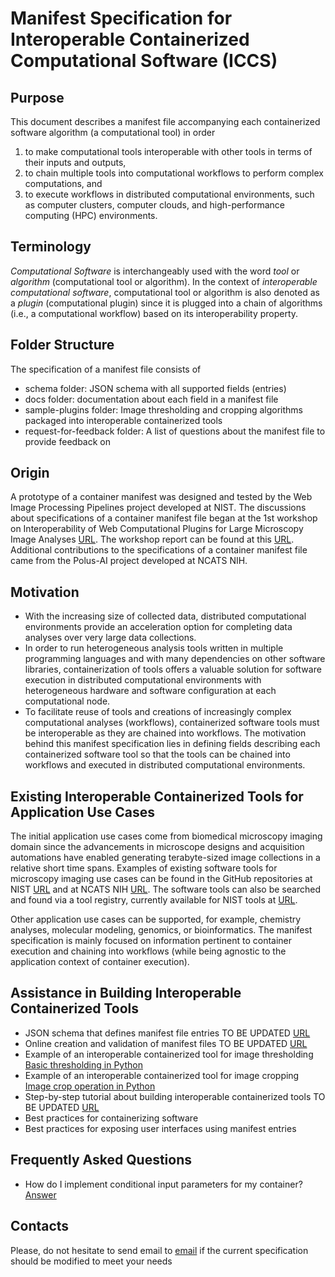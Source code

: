 # Manifest Specification for Interoperable Containerized Computational Software (ICCS) 

## Purpose
This document describes a manifest file accompanying 
each containerized software algorithm (a computational tool) in order 
1. to make computational tools interoperable with other tools in terms of their inputs and outputs, 
2. to chain multiple tools into computational workflows to perform complex computations, and 
3. to execute workflows in distributed computational environments, 
such as computer clusters, computer clouds, and high-performance
computing (HPC) environments.

## Terminology
*Computational Software* is interchangeably used with the word *tool* or *algorithm* (computational tool or algorithm). 
In the context of *interoperable computational software*, computational tool or algorithm is also denoted as a *plugin* 
(computational plugin) 
since it is plugged into a chain of algorithms (i.e., a computational workflow) based on its interoperability property.   

## Folder Structure
The specification of a manifest file consists of 
- schema folder: JSON schema with all supported fields (entries)  
- docs folder: documentation about each field in a manifest file
- sample-plugins folder: Image thresholding and cropping algorithms packaged into interoperable containerized tools
- request-for-feedback folder: A list of questions about the manifest file to provide feedback on 

## Origin
A prototype of a container manifest was designed and tested by the Web Image Processing Pipelines project 
developed at NIST. The discussions about specifications of a container manifest file 
began at the 1st workshop on Interoperability of Web Computational Plugins for Large Microscopy Image Analyses
[URL](https://www.nist.gov/news-events/events/2019/12/interoperability-web-computational-plugins-large-microscopy-image).
The workshop report can be found at this [URL](https://www.nist.gov/publications/interoperability-web-computational-plugins-large-microscopy-image-analyses).
Additional contributions to the specifications of a container manifest file came from the Polus-AI project developed at 
NCATS NIH.

## Motivation
- With the increasing size of collected data, distributed computational environments provide an acceleration option 
for completing data analyses over very large data collections. 
- In order to run heterogeneous analysis tools 
written in multiple programming languages and with many dependencies on other software libraries, 
containerization of tools offers a valuable solution for software
execution in distributed computational environments with heterogeneous hardware and software configuration at 
each computational node. 
- To facilitate reuse of tools and creations of increasingly complex computational analyses (workflows), 
containerized software tools must be interoperable as they are chained into workflows. The motivation behind this
manifest specification lies in defining fields describing each containerized software tool so that 
the tools can be chained into workflows and executed in distributed computational environments.

## Existing Interoperable Containerized Tools for Application Use Cases
The initial application use cases come from biomedical microscopy imaging domain since the advancements 
in microscope designs and acquisition automations have enabled generating terabyte-sized image collections 
in a relative short time spans. Examples of existing software tools for microscopy imaging use cases can be found 
in the GitHub repositories at NIST [URL](https://github.com/usnistgov/WIPP/tree/master/plugins) and at NCATS NIH 
[URL](https://github.com/PolusAI/polus-plugins). The software tools can also be searched and found via a tool registry, 
currently available for NIST tools at [URL](https://wipp-plugins.nist.gov/).

Other application use cases can be supported, for example, chemistry analyses, molecular modeling, genomics, 
or bioinformatics. The manifest specification is mainly focused on information 
pertinent to container execution and chaining into workflows (while being agnostic to the application context 
of container execution).


## Assistance in Building Interoperable Containerized Tools

- JSON schema that defines manifest file entries TO BE UPDATED [URL](https://github.com/usnistgov/WIPP-Plugins-base-templates/blob/master/plugin-manifest/schema/wipp-plugin-manifest-schema.json)
- Online creation and validation of manifest files  TO BE UPDATED [URL](https://usnistgov.github.io/WIPP-Plugin-Manifest-generator/)
- Example of an interoperable containerized tool for image thresholding [Basic thresholding in Python](sample-plugins/python-threshold)
- Example of an interoperable containerized tool for image cropping [Image crop operation in Python](sample-plugins/python-crop)
- Step-by-step tutorial about building interoperable containerized tools TO BE UPDATED [URL](WIPP-plugins-tutorial-1.pdf)
- Best practices for containerizing software
- Best practices for exposing user interfaces using manifest entries


## Frequently Asked Questions

- How do I implement conditional input parameters for my container? [Answer]()


## Contacts

Please, do not hesitate to send email to [email]() if the current specification should be modified to meet your needs





